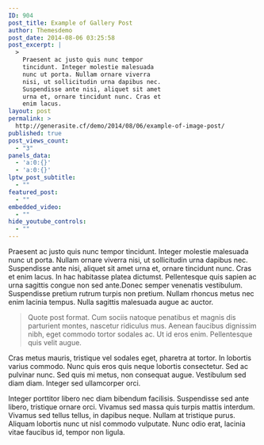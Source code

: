 ```yaml
---
ID: 904
post_title: Example of Gallery Post
author: Themesdemo
post_date: 2014-08-06 03:25:58
post_excerpt: |
  >
    Praesent ac justo quis nunc tempor
    tincidunt. Integer molestie malesuada
    nunc ut porta. Nullam ornare viverra
    nisi, ut sollicitudin urna dapibus nec.
    Suspendisse ante nisi, aliquet sit amet
    urna et, ornare tincidunt nunc. Cras et
    enim lacus.
layout: post
permalink: >
  http://generasite.cf/demo/2014/08/06/example-of-image-post/
published: true
post_views_count:
  - "3"
panels_data:
  - 'a:0:{}'
  - 'a:0:{}'
lptw_post_subtitle:
  - ""
featured_post:
  - ""
embedded_video:
  - ""
hide_youtube_controls:
  - ""
---
```

Praesent ac justo quis nunc tempor tincidunt. Integer molestie malesuada nunc ut porta. Nullam ornare viverra nisi, ut sollicitudin urna dapibus nec. Suspendisse ante nisi, aliquet sit amet urna et, ornare tincidunt nunc. Cras et enim lacus. In hac habitasse platea dictumst. Pellentesque quis sapien ac urna sagittis congue non sed ante.Donec semper venenatis vestibulum. Suspendisse pretium rutrum turpis non pretium. Nullam rhoncus metus nec enim lacinia tempus. Nulla sagittis malesuada augue ac auctor.

<blockquote>Quote post format. Cum sociis natoque penatibus et magnis dis parturient montes, nascetur ridiculus mus. Aenean faucibus dignissim nibh, eget commodo tortor sodales ac. Ut id eros enim. Pellentesque quis velit augue.</blockquote>

Cras metus mauris, tristique vel sodales eget, pharetra at tortor. In lobortis varius commodo. Nunc quis eros quis neque lobortis consectetur. Sed ac pulvinar nunc. Sed quis mi metus, non consequat augue. Vestibulum sed diam diam. Integer sed ullamcorper orci.<!--nextpage-->



Integer porttitor libero nec diam bibendum facilisis. Suspendisse sed ante libero, tristique ornare orci. Vivamus sed massa quis turpis mattis interdum. Vivamus sed tellus tellus, in dapibus neque. Nullam at tristique purus. Aliquam lobortis nunc ut nisl commodo vulputate. Nunc odio erat, lacinia vitae faucibus id, tempor non ligula.